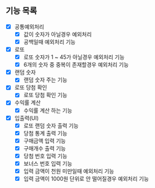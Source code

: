 ## 기능 목록

- [x] 공통예외처리
    - [x] 값이 숫자가 아닐경우 예외처리
    - [x] 공백일때 예외처리 기능
- [x] 로또
    - [x] 로또 숫자가 1 ~ 45가 아닐경우 예외처리 기능
    - [x] 6개의 숫자 중 중복이 존재할경우 예외처리 기능
- [x] 랜덤 숫자
    - [x] 랜덤 숫자 주는 기능
- [x] 로또 당첨 확인
    -[x] 로또 당첨 확인 기능
- [x] 수익률 계산
    - [x] 수익률 계산 하는 기능
- [x] 입출력(UI)
    - [x] 로또 랜덤 숫자 출력 기능
    - [x] 당첨 통계 출력 기능
    - [x] 구매금액 입력 기능
    - [x] 구매개수 출력 기능
    - [x] 당첨 번호 입력 기능
    - [x] 보너스 번호 입력 기능
    - [x] 입력 금액이 천원 미만일때 예외처리 기능
    - [x] 입력 금액이 1000원 단위로 안 떨어질경우 예외처리 기능
